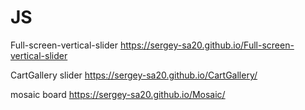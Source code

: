 # JS

Full-screen-vertical-slider https://sergey-sa20.github.io/Full-screen-vertical-slider

CartGallery slider https://sergey-sa20.github.io/CartGallery/

mosaic board https://sergey-sa20.github.io/Mosaic/

